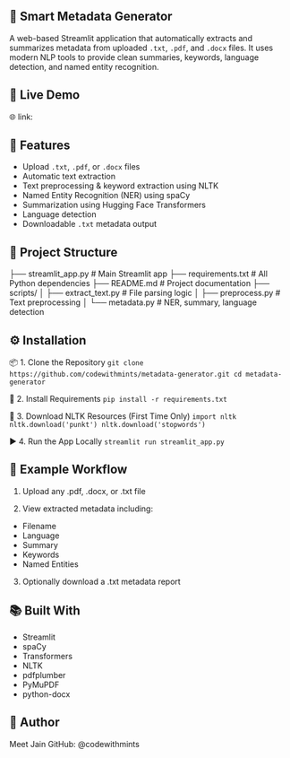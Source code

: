 ## 🧠 Smart Metadata Generator

A web-based Streamlit application that automatically extracts and summarizes metadata from uploaded `.txt`, `.pdf`, and `.docx` files. It uses modern NLP tools to provide clean summaries, keywords, language detection, and named entity recognition.

## 🚀 Live Demo

🌐 link: 

## 📌 Features

- Upload `.txt`, `.pdf`, or `.docx` files
- Automatic text extraction
- Text preprocessing & keyword extraction using NLTK
- Named Entity Recognition (NER) using spaCy
- Summarization using Hugging Face Transformers
- Language detection
- Downloadable `.txt` metadata output

## 📁 Project Structure
├── streamlit_app.py # Main Streamlit app
├── requirements.txt # All Python dependencies
├── README.md # Project documentation
├── scripts/
│ ├── extract_text.py # File parsing logic
│ ├── preprocess.py # Text preprocessing
│ └── metadata.py # NER, summary, language detection


## ⚙️ Installation

📦 1. Clone the Repository
`git clone https://github.com/codewithmints/metadata-generator.git
cd metadata-generator`

🧪 2. Install Requirements
`pip install -r requirements.txt`

🧠 3. Download NLTK Resources (First Time Only)
`import nltk
nltk.download('punkt')
nltk.download('stopwords')`

▶️ 4. Run the App Locally
`streamlit run streamlit_app.py`


## 📝 Example Workflow

1. Upload any .pdf, .docx, or .txt file

2. View extracted metadata including:
- Filename
- Language
- Summary
- Keywords
- Named Entities

3. Optionally download a .txt metadata report

## 📚 Built With
- Streamlit
- spaCy
- Transformers
- NLTK
- pdfplumber
- PyMuPDF
- python-docx

## 👤 Author
Meet Jain
GitHub: @codewithmints

